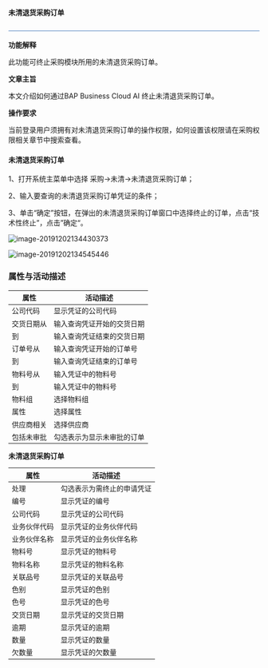 **未清退货采购订单**

![img](图片/横线.png)

**功能解释**

此功能可终止采购模块所用的未清退货采购订单。

**文章主旨**

本文介绍如何通过BAP Business Cloud AI 终止未清退货采购订单。

**操作要求**

当前登录用户须拥有对未清退货采购订单的操作权限，如何设置该权限请在采购权限相关章节中搜索查看。

#### 未清退货采购订单

1、打开系统主菜单中选择 采购->未清->未清退货采购订单；

2、输入要查询的未清退货采购订单凭证的条件；

3、单击“确定”按钮，在弹出的未清退货采购订单窗口中选择终止的订单，点击“技术性终止”，点击”确定“。

![image-20191202134430373](D:\Backup\桌面\图片\未清退货采购订单1.png)

![image-20191202134545446](D:\Backup\桌面\图片\未清退货采购订单2.png)

### **属性与活动描述**

| 属性       | 活动描述                   |
| ---------- | -------------------------- |
| 公司代码   | 显示凭证的公司代码         |
| 交货日期从 | 输入查询凭证开始的交货日期 |
| 到         | 输入查询凭证结束的交货日期 |
| 订单号从   | 输入查询凭证开始的订单号   |
| 到         | 输入查询凭证结束的订单号   |
| 物料号从   | 输入凭证中的物料号         |
| 到         | 输入凭证中的物料号         |
| 物料组     | 选择物料组                 |
| 属性       | 选择属性                   |
| 供应商相关 | 选择供应商                 |
| 包括未审批 | 勾选表示为显示未审批的订单 |

**未清退货采购订单**

| 属性         | 活动描述                   |
| ------------ | -------------------------- |
| 处理         | 勾选表示为需终止的申请凭证 |
| 编号         | 显示凭证的编号             |
| 公司代码     | 显示凭证的公司代码         |
| 业务伙伴代码 | 显示凭证的业务伙伴代码     |
| 业务伙伴名称 | 显示凭证的业务伙伴名称     |
| 物料号       | 显示凭证的物料号           |
| 物料名称     | 显示凭证的物料名称         |
| 关联品号     | 显示凭证的关联品号         |
| 色别         | 显示凭证的色别             |
| 色号         | 显示凭证的色号             |
| 交货日期     | 显示凭证的交货日期         |
| 逾期         | 显示凭证的逾期             |
| 数量         | 显示凭证的数量             |
| 欠数量       | 显示凭证的欠数量           |